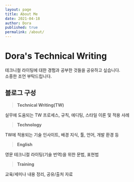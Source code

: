 ```yaml
---
layout: page
title: About Me
date: 2021-04-18
author: Dora
published: true
permalink: /about/
---
```


# Dora's Technical Writing

테크니컬 라이팅에 대한 경험과 공부한 것들을 공유하고 싶습니다.   
소중한 조언 부탁드립니다.


## 블로그 구성

> **Technical Writing(TW)**   

실무에 도움되는 TW 프로세스, 규칙, 에디팅, 스타일 이론 및 적용 사례

> **Technology**   

TW에 적용되는 기술 인사이트, 배경 지식, 툴, 언어, 개발 환경 등 

> **English**   

영문 테크니컬 라이팅(기술 번역)을 위한 문법, 표현법

> **Training**   

교육/세미나 내용 정리, 공유/출처 자료